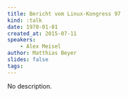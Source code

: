 ```yaml
---
title: Bericht vom Linux-Kongress 97
kind: :talk
date: 1970-01-01
created_at: 2015-07-11
speakers:
    - Alex Meisel
author: Matthias Beyer
slides: false
tags:
---
```


No description.
